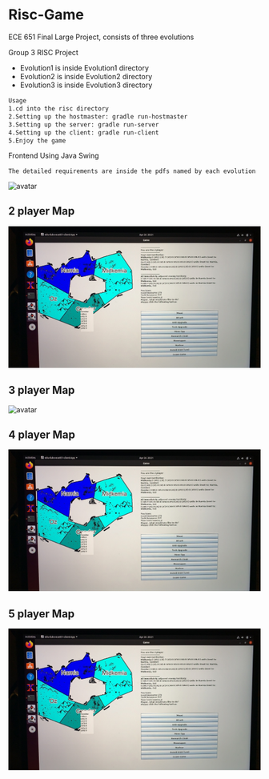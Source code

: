 # Risc-Game
ECE 651 Final Large Project, consists of three evolutions

Group 3 RISC Project

* Evolution1 is inside Evolution1 directory 
* Evolution2 is inside Evolution2 directory 
* Evolution3 is inside Evolution3 directory

```
Usage
1.cd into the risc directory
2.Setting up the hostmaster: gradle run-hostmaster
3.Setting up the server: gradle run-server
4.Setting up the client: gradle run-client
5.Enjoy the game
```

Frontend Using Java Swing

```
The detailed requirements are inside the pdfs named by each evolution
```

![avatar](https://i.insider.com/51e6e68e69beddbf39000032?width=2500&format=jpeg&auto=webp)

## 2 player Map
![2p](https://github.com/YisongZou/Risc-Game/blob/master/IMG_5956.JPG)
## 3 player Map
![avatar](https://github.com/YisongZou/Risc-Game/blob/master/3%20players.png)
## 4 player Map
![avatar](https://github.com/YisongZou/Risc-Game/blob/master/IMG_5956.JPG)
## 5 player Map
![avatar](https://github.com/YisongZou/Risc-Game/blob/master/IMG_5956.JPG)


